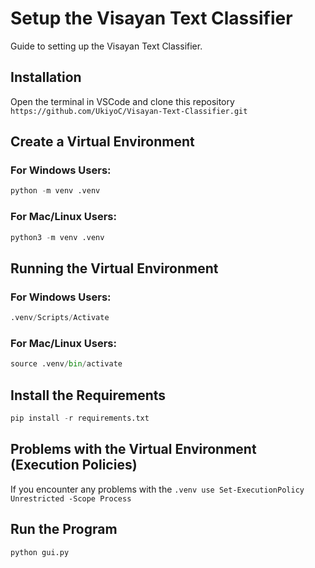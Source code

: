 # Setup the Visayan Text Classifier

Guide to setting up the Visayan Text Classifier.

## Installation

Open the terminal in VSCode and clone this repository `https://github.com/UkiyoC/Visayan-Text-Classifier.git`

## Create a Virtual Environment

### For Windows Users:

```python
python -m venv .venv 
```

### For Mac/Linux Users:

```python
python3 -m venv .venv 
```

## Running the Virtual Environment

### For Windows Users:

```python
.venv/Scripts/Activate 
```

### For Mac/Linux Users:

```python
source .venv/bin/activate 
```

## Install the Requirements

```python
pip install -r requirements.txt
```

## Problems with the Virtual Environment (Execution Policies)

If you encounter any problems with the `.venv use Set-ExecutionPolicy Unrestricted -Scope Process`

## Run the Program

```python
python gui.py
```
